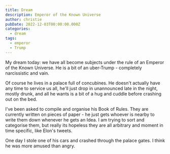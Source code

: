 ```yaml
---
title: Dream
description: Emperor of the Known Universe
author: christie
pubDate: 2022-12-03T00:00:00.000Z
categories:
  - dream
tags:
  - emperor
  - Trump
---
```


My dream today: we have all become subjects under the rule of an Emperor of the Known Universe. He is a bit of an uber-Trump - completely narcissistic and vain.

Of course he lives in a palace full of concubines. He doesn't actually have any time to service us all, he'll just drop in unannounced late in the night, mostly drunk, and all he wants is a bit of a hug and cuddle before crashing out on the bed.

I've been asked to compile and organise his Book of Rules. They are currently written on pieces of paper - he just gets whoever is nearby to write them down whenever he gets an Idea. I am trying to sort and categorise them, but really its hopeless they are all arbitrary and moment in time specific, like Elon's tweets.

One day I stole one of his cars and crashed through the palace gates. I think he was more amused than angry.
